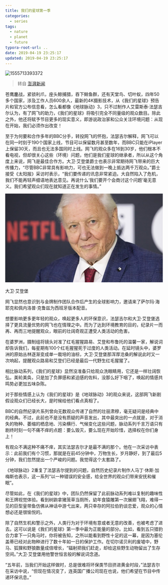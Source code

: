 ```yaml
---
title: 我们的星球第一季
categories:
  - series
tags:
  - nature
  - planet
  - future
typora-root-url: ..
date: 2019-04-19 23:25:17
updated: 2019-04-19 23:25:17
---
```


![1555713393372](/images/1555713393372.png)

<!-- more -->

> 转自 [澎湃新闻](https://www.thepaper.cn/newsDetail_forward_3238147)

苍鹰鏖战，紧锁利爪，座头鲸捕猎，吞下鲱鱼群，还有天堂鸟、切叶蚁，四年50多个国家，涉及工作人员600余人，最新的4K摄影技术，从《我们的星球》预告片和官方公布信息看，怎么看都像《地球脉动》3，只不过制作人艾雷斯泰·法瑟吉尔认为，有了网飞的助力，《我们的星球》将吸引完全不同量级的观众数目。除此之外，他还将赋予节目更多的现实意义，即游说政治家和公众关注环境问题：从现在开始，我们必须作出改变！

至于为何要和合作多年的BBC分手，转投网飞的怀抱，法瑟吉尔解释，网飞可以在同一时刻于190个国家上线，节目可以保留数月甚至数年，而BBC只能在iPlayer上保留30天，而且也无法多国同时上线。网飞的观众多在16到30岁，他们根本不看电视，但却很关心这些（环境）问题，他们是我们星球的继承者，所以从这个角度上来说，网飞是最佳合作方。大卫·艾登堡爵士也表示非常期待网飞带来的巨大传播力，“尽管BBC非常具有影响力，可也无法做到一晚上抵达两千万观众。”爵士接受《太阳报》采访时表示，“我们要传递的讯息非常紧迫。大自然陷入了危机，我们不能再轻声细语地表达意见。再说什么‘我们要开个会商讨这个问题’毫无意义。我们希望观众们现在就知道正在发生的事情。”

![img](/images/0.jfif)

大卫·艾登堡

网飞显然也意识到与金牌制作团队合作后产生的全球影响力，邀请来了萨尔玛·海耶克和佩内洛普·克鲁兹为西班牙版本配音。

想要影响更多更年轻的观众，唤起更多人的环保意识，法瑟吉尔和大卫·艾登堡选择了更具流量优势的网飞也在情理之中。而为了达到环境教育的目的，纪录片一而再、再而三地提醒观众，眼前的壮阔奇观正遭受人类活动的危害。

在婆罗洲，摄制组将镜头对准了红毛猩猩路易、艾登和布鲁托的温馨一家，解说词却告诉我们，每星期有100个红毛猩猩死于过度的人类活动。在延时镜头中，婆罗洲的原始丛林逐渐变成单一栽培的油棕，大卫·艾登堡那浑厚沧桑的解说此时又一次响起，提醒观众路易和艾登们已经是最后一代野生红毛猩猩了。

相比脉动系列，《我们的星球》显然没准备只给观众洗眼睛用，它还是一样壮阔恢弘，美轮美奂，只是加了负罪感和紧迫感的佐料，没那么好下咽了，唤起的情感共鸣势必更加五味杂陈。

对于那些情感上认为《我们的星球》是《地球脉动》3的观众来说，这部网飞新剧假设观众们已经长大，是时候给他们看点真相了。

BBC的自然纪录片系列曾向无数观众传递了自然的壮丽肃穆，毫无疑问是经典中的经典。不过，此前也不是没有质疑的声音发出，其中最突出的一点就是，对于消失的物种、萎缩的栖息地、污染横行、气候变化这些问题，脉动系列千言万语只有剧终时刻一句不痛不痒的点题：要么毁灭，要么现在开始珍惜，选择权在你们身上！

有观众不满这种不痛不痒，其实法瑟吉尔才是最不满的那个。他在一次采访中表示：此前我们有个习惯，那就是在前45分钟中，万物生长，岁月静好，到了最后5分钟，我们忽然提出一个严峻的问题。我觉得这个太套路了。

《地球脉动》2重复了法瑟吉尔提到的问题，自然历史纪录片制作人马丁·休斯·加梅斯也表示，这一系列“以一种错误的安全感，给全世界的观众们带来安抚和催眠”。

尽管如此，在《我们的星球》中，团队仍然保留了此前脉动系列难以复制的趣味性和王牌视觉体验。看到树鼩拿猪笼草当厕所，幼年食猿雕第一次展翅飞翔，难得一见的巨型皇带鱼仿佛从神话中游弋出来，两只幸存的阿拉伯豹谈恋爱，观众的心情想必还是很愉悦的。

除了自然生机和警示之外，人类行为对于环境有意或者无意的改善，也被考虑了进去。这可以说是《我们的星球》第一季中最为正能量的部分。比如，看到五只猎豹合力拿下一只角马时，你将被告知，之所以能看到野性十足的这一幕，是因为塞伦盖蒂已经对此物种进行了数十年如一日的保护工作。在切尔诺贝利的废墟中，野马、狐狸和野狼数量成倍增长，“辐射把我们赶走，却给这些野生动物留出了生存空间。”大卫·艾登堡用他警世恒言般的解说词念道。

“五年前，当我们开始这样做时，总是很难将环保类节目挤进黄金时段，”法瑟吉尔在采访中说，“但现在情况变了，连英国广播公司现在也说，他们希望在节目中传递环保讯息。”